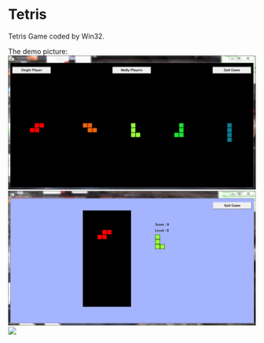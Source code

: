 # Tetris
Tetris Game coded by Win32.

The demo picture:
![](https://github.com/gy910210/Tetris/raw/master/pic/tetris1.png)
![](https://github.com/gy910210/Tetris/raw/master/pic/tetris2.png)
![](https://github.com/gy910210/Tetris/raw/master/pic/tetris.png)
